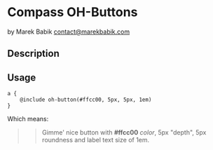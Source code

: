 # Compass OH-Buttons

by Marek Babik <contact@marekbabik.com>

## Description
## Usage
    a {
        @include oh-button(#ffcc00, 5px, 5px, 1em)
    }
Which means:
>>Gimme' nice button with **#ffcc00** _color_, 5px "depth", 5px roundness and label text size of 1em.

